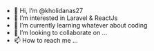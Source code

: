 - 👋 Hi, I’m @kholidanas27
- 👀 I’m interested in Laravel & ReactJs
- 🌱 I’m currently learning whatever about coding
- 💞️ I’m looking to collaborate on ...
- 📫 How to reach me ...

<!---
kholidanas27/kholidanas27 is a ✨ special ✨ repository because its `README.md` (this file) appears on your GitHub profile.
You can click the Preview link to take a look at your changes.
--->
